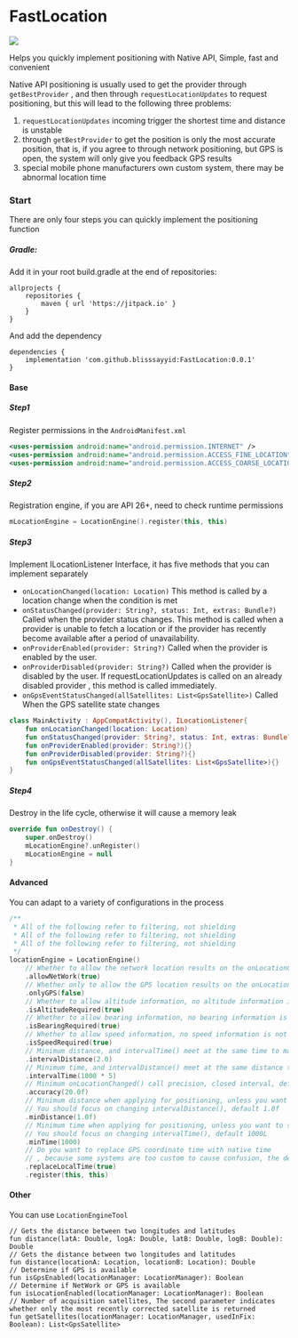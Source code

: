 # FastLocation

[![](https://jitpack.io/v/blisssayyid/FastLocation.svg)](https://jitpack.io/#blisssayyid/FastLocation)

Helps you quickly implement positioning with Native API, Simple, fast and convenient

Native API positioning is usually used to get the provider through `getBestProvider`
, and then through `requestLocationUpdates` to request positioning, but this will
lead to the following three problems:
1. `requestLocationUpdates` incoming trigger the shortest time and distance is unstable
2. through `getBestProvider` to get the position is only the most accurate position,
that is, if you agree to through network positioning, but GPS is open, the system will
only give you feedback GPS results
3. special mobile phone manufacturers own custom system, there may be abnormal location time

### Start

There are only four steps you can quickly implement the positioning function

##### Gradle:

Add it in your root build.gradle at the end of repositories:
```
allprojects {
    repositories {
        maven { url 'https://jitpack.io' }
    }
}
```
And add the dependency
```
dependencies {
    implementation 'com.github.blisssayyid:FastLocation:0.0.1'
}
```
#### Base
##### Step1
Register permissions in the `AndroidManifest.xml`

``` XML
<uses-permission android:name="android.permission.INTERNET" />
<uses-permission android:name="android.permission.ACCESS_FINE_LOCATION" />
<uses-permission android:name="android.permission.ACCESS_COARSE_LOCATION" />
```

##### Step2
Registration engine, if you are API 26+, need to check runtime permissions

``` Kotlin
mLocationEngine = LocationEngine().register(this, this)
```

##### Step3
Implement ILocationListener Interface, it has five methods that you can implement separately
* `onLocationChanged(location: Location)`
This method is called by a location change when the condition is met
* `onStatusChanged(provider: String?, status: Int, extras: Bundle?)`
Called when the provider status changes. This method is called when a provider
is unable to fetch a location or if the provider has recently become
available after a period of unavailability.
* `onProviderEnabled(provider: String?)`
Called when the provider is enabled by the user.
* `onProviderDisabled(provider: String?)`
Called when the provider is disabled by the user. If requestLocationUpdates
is called on an already disabled provider
, this method is called immediately.
* `onGpsEventStatusChanged(allSatellites: List<GpsSatellite>)`
Called When the GPS satellite state changes

``` Kotlin
class MainActivity : AppCompatActivity(), ILocationListener{
    fun onLocationChanged(location: Location)
    fun onStatusChanged(provider: String?, status: Int, extras: Bundle?) {}
    fun onProviderEnabled(provider: String?){}
    fun onProviderDisabled(provider: String?){}
    fun onGpsEventStatusChanged(allSatellites: List<GpsSatellite>){}
}
```

##### Step4
Destroy in the life cycle, otherwise it will cause a memory leak

``` Kotlin
override fun onDestroy() {
    super.onDestroy()
    mLocationEngine?.unRegister()
    mLocationEngine = null
}
```
#### Advanced

You can adapt to a variety of configurations in the process

``` Kotlin
/**
 * All of the following refer to filtering, not shielding
 * All of the following refer to filtering, not shielding
 * All of the following refer to filtering, not shielding
 */
locationEngine = LocationEngine()
    // Whether to allow the network location results on the onLocationChanged() callback, the default true
    .allowNetWork(true)
    // Whether only to allow the GPS location results on the onLocationChanged() callback, the default false
    .onlyGPS(false)
    // Whether to allow altitude information, no altitude information is not allowed to enter the onLocationChanged() callback, the default false
    .isAltitudeRequired(true)
    // Whether to allow bearing information, no bearing information is not allowed to enter the onLocationChanged() callback, the default false
    .isBearingRequired(true)
    // Whether to allow speed information, no speed information is not allowed to enter the onLocationChanged() callback, the default false
    .isSpeedRequired(true)
    // Minimum distance, and intervalTime() meet at the same time to make onLocationChanged() callback, the default 0.0
    .intervalDistance(2.0)
    // Minimum time, and intervalDistance() meet at the same distance to make onLocationChanged() callback, the default 0L
    .intervalTime(1000 * 5)
    // Minimum onLocationChanged() call precision, closed interval, default - 1.0f
    .accuracy(20.0f)
    // Minimum distance when applying for positioning, unless you want to save power, generally do not change
    // You should focus on changing intervalDistance(), default 1.0f
    .minDistance(1.0f)
    // Minimum time when applying for positioning, unless you want to save power, generally do not change
    // You should focus on changing intervalTime(), default 1000L
    .minTime(1000)
    // Do you want to replace GPS coordinate time with native time
    // , because some systems are too custom to cause confusion, the default is true
    .replaceLocalTime(true)
    .register(this, this)
```

#### Other

You can use `LocationEngineTool`

```
// Gets the distance between two longitudes and latitudes
fun distance(latA: Double, logA: Double, latB: Double, logB: Double): Double
// Gets the distance between two longitudes and latitudes
fun distance(locationA: Location, locationB: Location): Double
// Determine if GPS is available
fun isGpsEnabled(locationManager: LocationManager): Boolean
// Determine if NetWork or GPS is available
fun isLocationEnabled(locationManager: LocationManager): Boolean
// Number of acquisition satellites, The second parameter indicates whether only the most recently corrected satellite is returned
fun getSatellites(locationManager: LocationManager, usedInFix: Boolean): List<GpsSatellite>
```